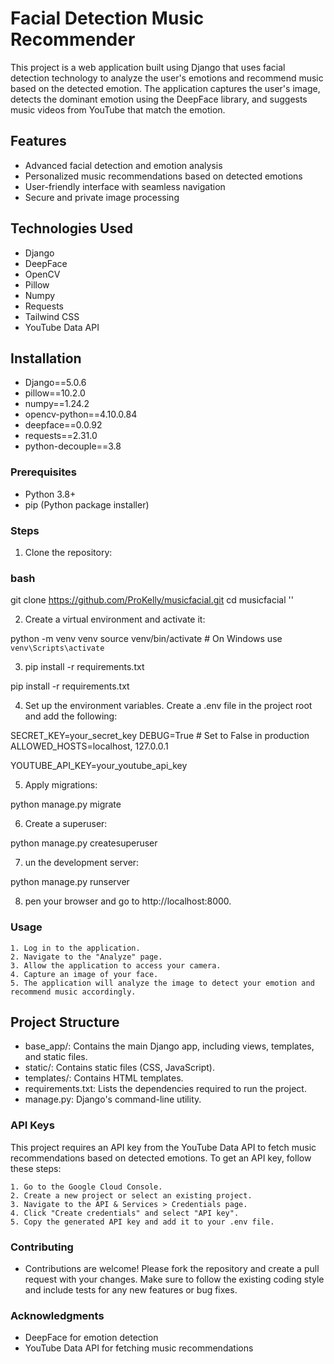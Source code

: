 # Facial Detection Music Recommender

This project is a web application built using Django that uses facial detection technology to analyze the user's emotions and recommend music based on the detected emotion. The application captures the user's image, detects the dominant emotion using the DeepFace library, and suggests music videos from YouTube that match the emotion.

## Features

- Advanced facial detection and emotion analysis
- Personalized music recommendations based on detected emotions
- User-friendly interface with seamless navigation
- Secure and private image processing

## Technologies Used

- Django
- DeepFace
- OpenCV
- Pillow
- Numpy
- Requests
- Tailwind CSS
- YouTube Data API

## Installation

- Django==5.0.6
- pillow==10.2.0
- numpy==1.24.2
- opencv-python==4.10.0.84
- deepface==0.0.92
- requests==2.31.0
- python-decouple==3.8

### Prerequisites

- Python 3.8+
- pip (Python package installer)

### Steps

1. Clone the repository:

### bash
git clone https://github.com/ProKelly/musicfacial.git
cd musicfacial ''

2. Create a virtual environment and activate it:

python -m venv venv
source venv/bin/activate  # On Windows use `venv\Scripts\activate`

3. pip install -r requirements.txt

pip install -r requirements.txt

4. Set up the environment variables. Create a .env file in the project root and add the following:

SECRET_KEY=your_secret_key
DEBUG=True  # Set to False in production
ALLOWED_HOSTS=localhost, 127.0.0.1

YOUTUBE_API_KEY=your_youtube_api_key

5. Apply migrations:

python manage.py migrate

6. Create a superuser:

python manage.py createsuperuser

7. un the development server:

python manage.py runserver

8. pen your browser and go to http://localhost:8000.

### Usage

    1. Log in to the application.
    2. Navigate to the "Analyze" page.
    3. Allow the application to access your camera.
    4. Capture an image of your face.
    5. The application will analyze the image to detect your emotion and recommend music accordingly.

## Project Structure

   - base_app/: Contains the main Django app, including views, templates, and static files.
   - static/: Contains static files (CSS, JavaScript).
   - templates/: Contains HTML templates.
   - requirements.txt: Lists the dependencies required to run the project.
   - manage.py: Django's command-line utility.

### API Keys

This project requires an API key from the YouTube Data API to fetch music recommendations based on detected emotions. To get an API key, follow these steps:

    1. Go to the Google Cloud Console.
    2. Create a new project or select an existing project.
    3. Navigate to the API & Services > Credentials page.
    4. Click "Create credentials" and select "API key".
    5. Copy the generated API key and add it to your .env file.

### Contributing

- Contributions are welcome! Please fork the repository and create a pull request with your changes. Make sure to follow the existing coding style and include tests for any new features or bug fixes.

### Acknowledgments

   - DeepFace for emotion detection
   - YouTube Data API for fetching music recommendations


